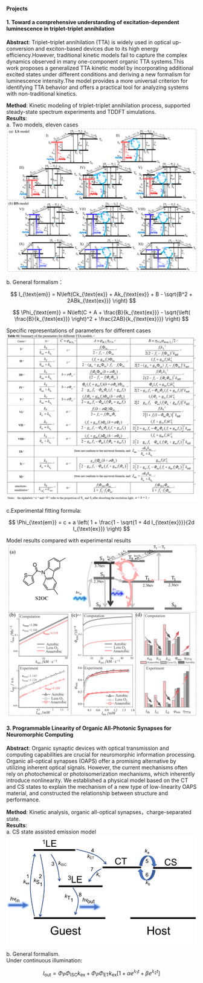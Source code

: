 #### Projects

#### 1. Toward a comprehensive understanding of excitation-dependent luminescence in triplet-triplet annihilation
**Abstract**: Triplet–triplet annihilation (TTA) is widely used in optical up-conversion and exciton-based devices due to its high energy efficiency.However, traditional kinetic models fail to capture the complex dynamics observed in many one-component organic TTA systems.This work proposes a generalized TTA kinetic model by incorporating additional excited states under different conditions and deriving a new formalism for luminescence intensity.The model provides a more universal criterion for identifying TTA behavior and offers a practical tool for analyzing systems with non-traditional kinetics.

**Method**: Kinetic modeling of triplet-triplet annihilation process, supported steady-state spectrum experiments and TDDFT simulations.  
**Results**: \
a. Two models, eleven cases
![TTA model](/static/assets/img/TTA_model.png)


b. General formalism： 

$$
I_{\text{em}} = N\left(Ck_{\text{ex}} + Ak_{\text{ex}} + B - \sqrt{B^2 + 2ABk_{\text{ex}}} \right)
$$

$$
\Phi_{\text{em}} = N\left(C + A + \frac{B}{k_{\text{ex}}} - \sqrt{\left( \frac{B}{k_{\text{ex}}} \right)^2 + \frac{2AB}{k_{\text{ex}}}} \right)
$$

Specific representations of parameters for different cases
![Parameters](/static/assets/img/TTA_parameter.png)


c.Experimental fitting formula:

$$
\Phi_{\text{em}} = c + a \left( 1 + \frac{1 - \sqrt{1 + 4d I_{\text{ex}}}}{2d I_{\text{ex}}} \right)
$$


Model results compared with experimental results 
![TTA result](/static/assets/img/TTA_comparation.png)


#### 3. Programmable Linearity of Organic All-Photonic Synapses for Neuromorphic Computing
**Abstract**: Organic synaptic devices with optical transmission and computing capabilities are crucial for neuromorphic information processing. Organic all-optical synapses (OAPS) offer a promising alternative by utilizing inherent optical signals. However, the current mechanisms often rely on photochemical or photoisomerization mechanisms, which inherently introduce nonlinearity. We established a physical model based on the CT and CS states to explain the mechanism of a new type of low-linearity OAPS material, and constructed the relationship between structure and performance.

**Method**: Kinetic analysis, organic all-optical synapses，charge-separated state.  
**Results**: \
a. CS state assisted emission model
![CS state assisted emission model](/static/assets/img/CS_model.png)

b. General formalism. \
Under continuous illumination:

$$
I_{\text{out}} = \Phi_{P} \Phi_{\text{ISC}} k_{\text{ex}} + \Phi_{P} \Phi_{\text{ET}} k_{\text{ex}} \left[1 + \alpha e^{\lambda_1 t} + \beta e^{\lambda_2 t} \right]
$$

